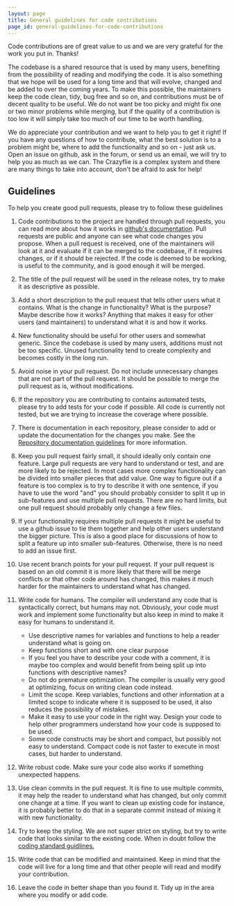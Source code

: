 ```yaml
---
layout: page
title: General guidelines for code contributions
page_id: general-guidelines-for-code-contributions
---
```


Code contributions are of great value to us and we are very grateful for the work you put in. Thanks!

The codebase is a shared resource that is used by many users, benefiting from the possibility
of reading and modifying the code. It is also something that we hope will be used for a long
time and that will evolve, changed and be added to over the coming years. To make this possible,
the maintainers keep the code clean, tidy, bug free and so on, and contributions must
be of decent quality to be useful. We do not want be too picky and might fix one or two minor
problems while merging, but if the quality of a contribution is too low it will simply take
too much of our time to be worth handling.

We do appreciate your contribution and we want to help you to get it right! If you have any questions
of how to contribute, what the best solution is to a problem might be, where to
add the functionality and so on - just ask us. Open an issue on github, ask in the forum, or send us an email, we
will try to help you as much as we can. The Crazyflie is a complex system and there are many things to take
into account, don't be afraid to ask for help!

## Guidelines

To help you create good pull requests, please try to follow these guidelines

1. Code contributions to the project are handled through pull requests, you can read more about how
it works in [github's documentation](https://help.github.com/articles/about-pull-requests/). Pull requests are public
and anyone can see what code changes you propose. When a pull request is received, one of the
maintainers will look at it and evaluate if it can be merged to the codebase, if it requires
changes, or if it should be rejected. If the code is deemed to be working, is useful to
the community, and is good enough it will be merged.

1. The title of the pull request will be used in the release notes, try to make it as descriptive as
possible.

1. Add a short description to the pull request that tells other users what it contains. What is the change in functionality?
What is the purpose? Maybe describe how it works? Anything that makes it easy for other users
(and maintainers) to understand what it is and how it works.

1. New functionality should be useful for other users and somewhat generic. Since the codebase
is used by many users, additions must not be too specific. Unused functionality tend
to create complexity and becomes costly in the long run.

1. Avoid noise in your pull request. Do not include unnecessary changes that are not part of
the pull request. It should be possible to merge the pull request as is, without
modifications.

1. If the repository you are contributing to contains automated tests, please try to
add tests for your code if possible. All code is currently not tested, but we are trying
to increase the coverage where possible.

1. There is documentation in each repository, please consider to add or update the documentation
for the changes you make. See the [Repository documentation guidelines](../repo-doc-guidelines)
for more information.

1. Keep you pull request fairly small, it should ideally only contain one feature.
Large pull requests are very hard to understand or test, and are more likely to be
rejected. In most cases more complex functionality can be divided into smaller pieces that
add value. One way to figure out if a feature is too complex is to try to describe it
with one sentence, if you have to use the word "and" you should probably consider to split
it up in sub-features and use multiple pull requests.
There are no hard limits, but one pull request should probably only change a few files.

1. If your functionality requires multiple pull requests it might be useful to
use a github issue to tie them together and help other users understand the bigger
picture. This is also a good place for discussions of how to split a feature up into
smaller sub-features. Otherwise, there is no need to add an issue first.

1. Use recent branch points for your pull request. If your pull request is based on an old
commit it is more likely that there will be merge conflicts or that other code around has
changed, this makes it much harder for the maintainers to understand what has changed.

1. Write code for humans. The compiler will understand any code that is syntactically correct,
but humans may not. Obviously, your code must work and implement some functionality but also keep
in mind to make it easy for humans to understand it.
    * Use descriptive names for variables and functions to help a reader understand what is going on.
    * Keep functions short and with one clear purpose
    * If you feel you have to describe your code with a comment, it is maybe too complex and
    would benefit from being split up into functions with descriptive names?
    * Do not do premature optimization. The compiler is usually very good at optimizing,
    focus on writing clean code instead.
    * Limit the scope. Keep variables, functions and other information at a limited scope to
    indicate where it is supposed to be used, it also reduces the possibility of mistakes.
    * Make it easy to use your code in the right way. Design your code to help other
    programmers understand how your code is supposed to be used.
    * Some code constructs may be short and compact, but possibly not easy to understand.
    Compact code is not faster to execute in most cases, but harder to understand.

1. Write robust code. Make sure your code also works if something unexpected happens.

1. Use clean commits in the pull request. It is fine to use multiple commits, it may help
the reader to understand what has changed, but only commit one change at
a time. If you want to clean up existing code for instance, it is probably better to do
that in a separate commit instead of mixing it with new functionality.

1. Try to keep the styling. We are not super strict on styling, but try to write code
that looks similar to the existing code. When in doubt follow the [coding standard guidlines.](coding-standards.md)

1. Write code that can be modified and maintained. Keep in mind that the code will
live for a long time and that other people will read and modify your contribution.

1. Leave the code in better shape than you found it. Tidy up in the area where
you modify or add code.

